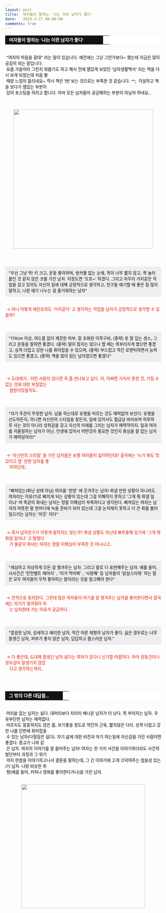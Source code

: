 ```yaml
---
layout: post
title:  여자들이 말하는 '나는 이런 남자가 좋다'
date:   2019-3-17 00:00:00
comments: true
---
```



<table width="99%" bgcolor="#ffffff" cellspacing="1" cellpadding="2"><tbody><tr><td width="300" bgcolor="#141313" style-="border-bottom:#141313 1px solid; border-left:#141313 1px solid; border-top:#141313 1px solid; &#13;&#10;border-right:#141313 1px solid"><span style="color: rgb(0, 0, 0); font-family: 맑은 고딕, dotum, verdana; font-size: 11pt;"><strong><span syle="font-size:11pt"><font color="#fffff0">&nbsp;여자들이 말하는 '나는 이런 남자가 좋다'</font></span></strong></span></td><td style="border-width: 0px 0px 1px; border-style: solid; border-color: rgb(255, 255, 255) rgb(255, 255, 255) rgb(20, 19, 19);"><span style="font-size: 11pt;"><font color="#000000">&nbsp;</font></span></td></tr></tbody></table><p><span style="font-size: 10pt;">﻿</span><br><span style="font-size: 10pt;"><font color="#000000">&nbsp;"여자의 마음을 갈대" 라는 말이 있습니다. 예전에는 그냥 그런가보다~ 했는데&nbsp;지금은 많이 공감이 되는 말입니다.<br> &nbsp;요즘 가을이라 그런지 외롭기도 하고 해서 전에 잼있게 보았던 '남자생활백서﻿' 라는 책을 다시 보게 되었는데 처음 볼<br></font></span><font color="#000000"><span style="font-size: 10pt;">&nbsp;때랑 느낌이 틀리네요~ 역시 책은 1번 보는 것으로는 부족한 것 같습니다. ^^;&nbsp; 각설하고 책을 보다가 잼있는 부분이 <br>&nbsp;있어 포스팅을 하려고 합니다. 아마 모든 남자들이 궁금해하는 부</span><span style="font-size: 10pt;">분이 아닐까 하네요..</span></font><br></p><span style="font-size: 10pt;"><p>﻿<br></p><div class="imageblock center" style="text-align: center; clear: both;"><span data-url="https://t1.daumcdn.net/cfile/tistory/152679194CA21E1AA3?download" data-lightbox="lightbox"><img width="450" height="291" style="height: auto; cursor: pointer; max-width: 100%;" alt="" src="https://t1.daumcdn.net/cfile/tistory/152679194CA21E1AA3" filename="cfile21.uf@152679194CA21E1AA3CB5C.jpg" filemime=""></span></div><p><br><br></p><div class="txc-textbox" style="padding: 10px; border: 1px solid rgb(238, 238, 238); border-image: none; background-color: rgb(238, 238, 238);"><font color="#000000">"우선 그냥 딱! 키 크고, 운동 좋아하며, 쌍커풀 없는 눈에, 목이 너무 짧지 않고, 콱 눌러붙인 것 같지 않은 코를 가진 남자. 이정도면 '오호~' 하겠다. 그리고 아무리 거지같은 직업을 갖고 있어도 자신의 일에 대해 긍정적으로 생각하고, 친구들 얘기할 때 좋은 점 많이 말하고, 나랑 얘기 나누는 걸 즐거워하는 남자"<br></font></div><p><br><font color="#5c7fb0">&nbsp;<font color="#e31600">→ 아니 어떻게 애인조차도 '거지같다' 고 생각하는 직업을 남자가 긍정적으로 생각할 수 있을까?</font></font><br><br><br></p><div class="txc-textbox" style="padding: 10px; border: 1px solid rgb(238, 238, 238); border-image: none; background-color: rgb(238, 238, 238);"><font color="#000000">"174cm 이상, 여드름 없이 깨끗한 피부, 잘 조화된 이목구비, (중략) 옷 잘 입는 센스, 그리고 운동을 잘하면 좋겠다. (중략) 말이 많지는 않으나 할 때는 똑부러지게 했으면 좋겠고, 성격 더럽고 강한 나를 휘어잡을 수 있으며, (중략) 부드럽고 약간 로맨틱하면서 능력도 있으면 좋겠고, (중략) 책을 많이 읽는 남자였으면 좋겠다"</font><br></div><p><br></p><font color="#e31600"><p>&nbsp;→ 도대체가.. 이런 사람이 있다면 꼭 좀 만나보고 싶다. 아, 어쩌면 가지지 못한 것, 가질 수 없는 것에 대한 부질없는&nbsp;<br> &nbsp;&nbsp;<strong>&nbsp; </strong>염원이었을지도..<br><br><br></p><div class="txc-textbox" style="padding: 10px; border: 1px solid rgb(238, 238, 238); border-image: none; background-color: rgb(238, 238, 238);"><font color="#000000">"자기 주관이 뚜렷한 남자. 남들 하는대로 유행을 따르는 것도 매력없어 보인다. 유행을 선도하든지, 아니면 자신만의 스타일을 찾든지, 일에 있어서도 월급날 바라보며 하루하루 사는 것이 아니라 성취감을 갖고 자신의 미래를 그리는 남자가 매력적이지. 일과 여자를 저울질하는 남자가 아닌, 인생에 있어서 어떤것이 중요한 것인지 중심을 잘 잡는 남자가 매력덩어리!"</font></div><p><br> &nbsp;→ '자신만의 스타일' 을 가진 남자들은 보통 여자들이 싫어하던데? 결국에는 '누가 봐도 멋있다고 할' 만한 남자를 좋<br>&nbsp;&nbsp;<strong>&nbsp; </strong>아하던데..<br><br><br></p><div class="txc-textbox" style="padding: 10px; border: 1px solid rgb(238, 238, 238); border-image: none; background-color: rgb(238, 238, 238);"><font color="#000000">"삐쳐있는(화난 상태 아님) 여자를 '한방' 에 웃겨주는 남자! 화낼 만한 상황이 아니라도 여자라는 이유(?)로 삐치게 되는 상황이 있는데 그걸 이해하지 못하고 '그게 뭐 화낼 일이냐' 며 똑같이 화내는 남자는 정말 이해심이 부족하다고 생각된다. 삐쳐있는 여자는 남자의 따뜻한 말 한마디에 녹을 준비가 되어 있는데 그걸 눈치채지 못하고 더 큰 화를 불러일으키는 남자는 '아웃' 이다"</font></div><p><br> &nbsp;→ 혹시 남자친구가 이렇게 말하지는 않는가? 화낼 상황도 아닌데 뾰루퉁해 있기에 '그게 뭐 화낼 일이냐' 고 말했다<br>&nbsp;&nbsp;<strong>&nbsp;&nbsp;</strong>가 불같이 화내는 여자는 정말 이해심이 부족한 것 아니냐고..<br><br><br></p><div class="txc-textbox" style="padding: 10px; border: 1px solid rgb(238, 238, 238); border-image: none; background-color: rgb(238, 238, 238);"><font color="#000000">"세심하고 자상하게 모든 걸 챙겨주는 남자. 그리고 말로 다 표현해주는 남자. 예를 들어, 사사건건 '안전벨트 매야지' , '이거 먹어봐' , '사랑해' 등 남자들이 '닭살스러워' 하는 말은 모두 여자들이 무척 좋아하는 말이라는 것을 참고해야 한다"</font></div><p><br> &nbsp;→ 전적으로 동의한다. 그런데 많은 여자들이 자기를 잘 챙겨주는 남자를 좋아한다면서 결국에는 자기가 챙겨줘야 하<br>&nbsp;&nbsp;<strong>&nbsp;&nbsp;</strong>는 남자한테 가는 이유가 궁금하다.<br><br><br></p><div class="txc-textbox" style="padding: 10px; border: 1px solid rgb(238, 238, 238); border-image: none; background-color: rgb(238, 238, 238);"><font color="#000000">"깔끔한 남자, 섬세하고 예리한 남자, 약간 마른 체형의 남자가 좋다. 싫은 경우로는 너무 잘생긴 남자, 피부가 좋지 않은 남자, 답답하고 좀스러운 남자."</font><br></div><p><br> &nbsp;→ 다 좋은데, 도대체 잘생긴 남자 싫다는 여자가 있다니 신기할 따름이다. 아마 장동건이나 정우성이 잘생기지 않았<br>&nbsp;&nbsp;<strong>&nbsp;&nbsp;</strong>다고 생각하는게지..<br><br><br><br></p><table width="99%" bgcolor="#ffffff" cellspacing="1" cellpadding="2"><tbody><tr><td width="170" bgcolor="#141313" style-="border-bottom:#141313 1px solid; border-left:#141313 1px solid; border-top:#141313 1px solid; &#13;&#10;border-right:#141313 1px solid"><span style="color: rgb(0, 0, 0); font-family: 맑은 고딕, dotum, verdana; font-size: 11pt;"><strong><span syle="font-size:11pt"><font color="#fffff0">&nbsp;그 밖의 다른 대답들...</font></span></strong></span></td><td style="border-width: 0px 0px 1px; border-style: solid; border-color: rgb(255, 255, 255) rgb(255, 255, 255) rgb(20, 19, 19);"><span style="font-size: 11pt;"><font color="#000000">&nbsp;</font></span></td></tr></tbody></table><p></p><span style="font-size: 10pt;"><p>﻿<br><font color="#000000">&nbsp;머리숱 없는 남자는 싫다. 대머리보다 차라리 배나온 남자가 더 낫다. 똑 부러지는 남자. 우유부단한 남자는 매력없다.<br> &nbsp;마르지도 뚱뚱하지도 않은 몸, 보기좋을 정도로 약간의 근육, 짧지않은 다리. 성격 더럽고 강한 나를 단번에 휘어잡을 <br>&nbsp;수 있는 남자(다혈질은 싫다). 자기 삶에 대한 비전과 자기 하는일에 자신감을 가진 사람이면 좋겠다. 종교가 나와 같<br>&nbsp;은 남자. 여자의 이야기를 잘 들어주는 남자! 여자는 한 가지 사건을 이야기하더라도 사건의 발단부터 과정과 그 위기<br>&nbsp;까지 한참을 이야기하고나서 결론을 말하는데, 그 긴 이야기에 고개 끄덕여주는 참을성 있는(?) 남자. 나랑 비슷한 취<br>&nbsp;향(예를 들어, 커피나 영화를 좋아한다거나)을 가진 남자.</font><br><br></p><div class="imageblock center" style="text-align: center; clear: both;"><span data-url="https://t1.daumcdn.net/cfile/tistory/181E56184CA221A113?download" data-lightbox="lightbox"><img width="400" height="355" style="height: auto; cursor: pointer; max-width: 100%;" alt="" src="https://t1.daumcdn.net/cfile/tistory/181E56184CA221A113" filename="cfile29.uf@181E56184CA221A113E77F.jpg" filemime=""></span></div></span></font><p></p></span>